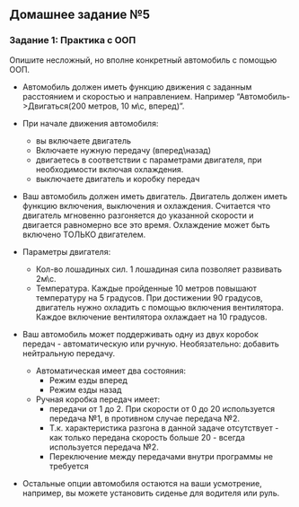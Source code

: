 ## Домашнее задание №5

### Задание 1: Практика с ООП
Опишите несложный, но вполне конкретный автомобиль с помощью ООП. 
- Автомобиль должен иметь функцию движения с заданным расстоянием и скоростью и направлением. Например “Автомобиль->Двигаться(200 метров, 10 м\с, вперед)”. 
- При начале движения автомобиля:   
    - вы включаете двигатель
    - Включаете нужную передачу (вперед\назад)
    - двигаетесь в соответствии с параметрами двигателя, при необходимости включая охлаждения.
    - выключаете двигатель и коробку передач

- Ваш автомобиль должен иметь двигатель. 
Двигатель должен иметь функцию включения, выключения и охлаждения. 
Считается что двигатель мгновенно разгоняется до указанной скорости и двигается равномерно все это время. 
Охлаждение может быть включено ТОЛЬКО двигателем. 

- Параметры двигателя:
    - Кол-во лошадиных сил. 1 лошадиная сила позволяет развивать 2м\с.
    - Температура. Каждые пройденные 10 метров повышают температуру на 5 градусов. 
    При достижении 90 градусов, двигатель нужно охладить с помощью включения вентилятора. 
    Каждое включение вентилятора охлаждает на 10 градусов.
    
- Ваш автомобиль может поддерживать одну из двух коробок передач - автоматическую или ручную. Необязательно: добавить нейтральную передачу.
    - Автоматическая имеет два состояния:
        - Режим езды вперед
        - Режим езды назад
    - Ручная коробка передач имеет:
        - передачи от 1 до 2. При скорости от 0 до 20 используется передача №1, в противном случае передача №2. 
        - Т.к. характеристика разгона в данной задаче отсутствует - как только передана скорость больше 20 - всегда используется передача №2. 
        - Переключение между передачами внутри программы не требуется
- Остальные опции автомобиля остаются на ваши усмотрение, например, вы можете установить сиденье для водителя или руль. 



